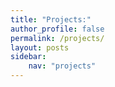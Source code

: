 ```yaml
---
title: "Projects:"
author_profile: false
permalink: /projects/
layout: posts
sidebar:
    nav: "projects"
---
```


